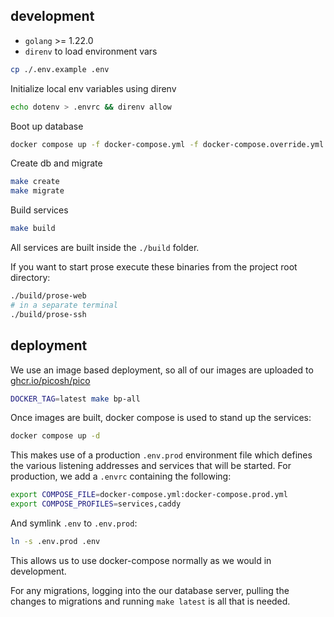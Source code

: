 ## development

- `golang` >= 1.22.0
- `direnv` to load environment vars

```bash
cp ./.env.example .env
```

Initialize local env variables using direnv

```bash
echo dotenv > .envrc && direnv allow
```

Boot up database

```bash
docker compose up -f docker-compose.yml -f docker-compose.override.yml --profile db -d
```

Create db and migrate

```bash
make create
make migrate
```

Build services

```bash
make build
```

All services are built inside the `./build` folder.

If you want to start prose execute these binaries from the project root
directory:

```bash
./build/prose-web
# in a separate terminal
./build/prose-ssh
```

## deployment

We use an image based deployment, so all of our images are uploaded to
[ghcr.io/picosh/pico](https://github.com/picosh/pico/packages)

```bash
DOCKER_TAG=latest make bp-all
```

Once images are built, docker compose is used to stand up the services:

```bash
docker compose up -d
```

This makes use of a production `.env.prod` environment file which defines the
various listening addresses and services that will be started. For production,
we add a `.envrc` containing the following:

```bash
export COMPOSE_FILE=docker-compose.yml:docker-compose.prod.yml
export COMPOSE_PROFILES=services,caddy
```

And symlink `.env` to `.env.prod`:

```bash
ln -s .env.prod .env
```

This allows us to use docker-compose normally as we would in development.

For any migrations, logging into the our database server, pulling the changes to
migrations and running `make latest` is all that is needed.
